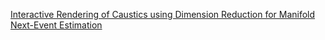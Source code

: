 
[Interactive Rendering of Caustics using Dimension Reduction for Manifold Next-Event Estimation](https://theses.hal.science/INRIA2/hal-04561024v1)